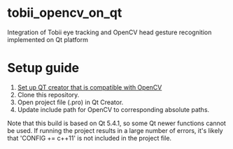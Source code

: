 # tobii_opencv_on_qt
Integration of Tobii eye tracking and OpenCV head gesture recognition implemented on Qt platform

# Setup guide
1. [Set up QT creator that is compatible with OpenCV](https://www.youtube.com/watch?v=ox6NFWE8xg4&lc=Ughv6GFWxv8XR3gCoAEC)
2. Clone this repository.
3. Open project file (.pro) in Qt Creator.
4. Update include path for OpenCV to corresponding absolute paths.

Note that this build is based on Qt 5.4.1, so some Qt newer functions cannot be used. If running the project results in a large number of errors, it's likely that 'CONFIG += c++11' is not included in the project file.
